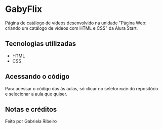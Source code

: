 # GabyFlix
Página de catálogo de vídeos desenvolvido na unidade "Página Web: criando um catálogo de vídeos com HTML e CSS" da Alura Start.

## Tecnologias utilizadas
- HTML
- CSS

## Acessando o código
Para acessar o código das às aulas, só clicar no seletor `main` do repositório e selecionar a aula que quiser.

## Notas e créditos
Feito por Gabriela Ribeiro
